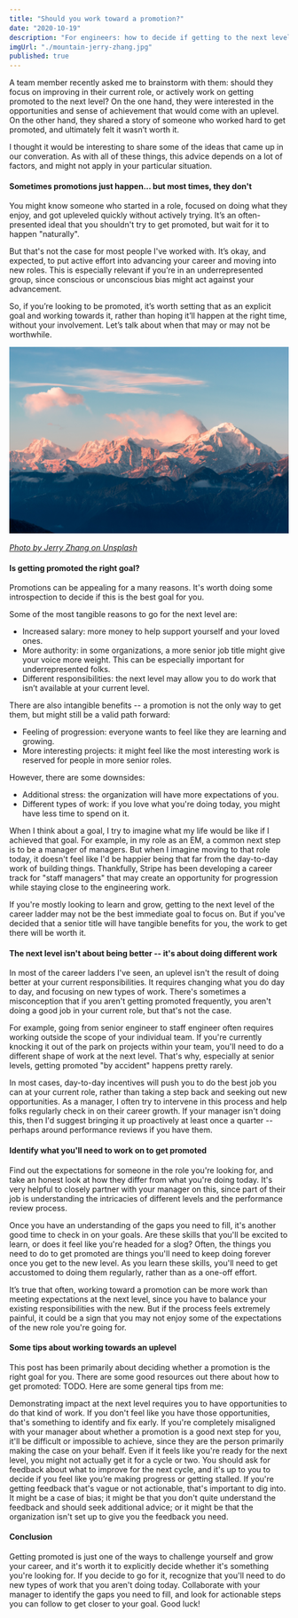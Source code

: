 ```yaml
---
title: "Should you work toward a promotion?"
date: "2020-10-19"
description: "For engineers: how to decide if getting to the next level is the right goal for you"
imgUrl: "./mountain-jerry-zhang.jpg"
published: true
---
```


A team member recently asked me to brainstorm with them: should they focus on improving in their current role, or actively work on getting promoted to the next level? On the one hand, they were interested in the opportunities and sense of achievement that would come with an uplevel. On the other hand, they shared a story of someone who worked hard to get promoted, and ultimately felt it wasn’t worth it.

I thought it would be interesting to share some of the ideas that came up in our converation. As with all of these things, this advice depends on a lot of factors, and might not apply in your particular situation.

#### Sometimes promotions just happen... but most times, they don't

You might know someone who started in a role, focused on doing what they enjoy, and got upleveled quickly without actively trying. It’s an often-presented ideal that you shouldn't try to get promoted, but wait for it to happen "naturally".

But that's not the case for most people I've worked with. It’s okay, and expected, to put active effort into advancing your career and moving into new roles. This is especially relevant if you’re in an underrepresented group, since conscious or unconscious bias might act against your advancement.

So, if you’re looking to be promoted, it’s worth setting that as an explicit goal and working towards it, rather than hoping it’ll happen at the right time, without your involvement. Let’s talk about when that may or may not be worthwhile.

![Mountains in the distance](./mountain-jerry-zhang.jpg)

[_Photo by Jerry Zhang on Unsplash_](https://unsplash.com/photos/Y8lCoTRgHPE?utm_source=unsplash&utm_medium=referral&utm_content=creditShareLink)

#### Is getting promoted the right goal?

Promotions can be appealing for a many reasons. It's worth doing some introspection to decide if this is the best goal for you.

Some of the most tangible reasons to go for the next level are:

- Increased salary: more money to help support yourself and your loved ones.
- More authority: in some organizations, a more senior job title might give your voice more weight. This can be especially important for underrepresented folks.
- Different responsibilities: the next level may allow you to do work that isn’t available at your current level.

There are also intangible benefits -- a promotion is not the only way to get them, but might still be a valid path forward:

- Feeling of progression: everyone wants to feel like they are learning and growing.
- More interesting projects: it might feel like the most interesting work is reserved for people in more senior roles.

However, there are some downsides:

- Additional stress: the organization will have more expectations of you.
- Different types of work: if you love what you're doing today, you might have less time to spend on it.

When I think about a goal, I try to imagine what my life would be like if I achieved that goal. For example, in my role as an EM, a common next step is to be a manager of managers. But when I imagine moving to that role today, it doesn't feel like I'd be happier being that far from the day-to-day work of building things. Thankfully, Stripe has been developing a career track for "staff managers" that may create an opportunity for progression while staying close to the engineering work.

If you're mostly looking to learn and grow, getting to the next level of the career ladder may not be the best immediate goal to focus on. But if you've decided that a senior title will have tangible benefits for you, the work to get there will be worth it.

#### The next level isn't about being better -- it's about doing different work

In most of the career ladders I've seen, an uplevel isn't the result of doing better at your current responsibilities. It requires changing what you do day to day, and focusing on new types of work. There's sometimes a misconception that if you aren't getting promoted frequently, you aren't doing a good job in your current role, but that's not the case.

For example, going from senior engineer to staff engineer often requires working outside the scope of your individual team. If you're currently knocking it out of the park on projects within your team, you'll need to do a different shape of work at the next level. That's why, especially at senior levels, getting promoted "by accident" happens pretty rarely.

In most cases, day-to-day incentives will push you to do the best job you can at your current role, rather than taking a step back and seeking out new opportunities. As a manager, I often try to intervene in this process and help folks regularly check in on their career growth. If your manager isn't doing this, then I'd suggest bringing it up proactively at least once a quarter -- perhaps around performance reviews if you have them.

#### Identify what you'll need to work on to get promoted

Find out the expectations for someone in the role you're looking for, and take an honest look at how they differ from what you're doing today. It's very helpful to closely partner with your manager on this, since part of their job is understanding the intricacies of different levels and the performance review process.

Once you have an understanding of the gaps you need to fill, it's another good time to check in on your goals. Are these skills that you'll be excited to learn, or does it feel like you're headed for a slog? Often, the things you need to do to get promoted are things you'll need to keep doing forever once you get to the new level. As you learn these skills, you'll need to get accustomed to doing them regularly, rather than as a one-off effort.

It’s true that often, working toward a promotion can be more work than meeting expectations at the next level, since you have to balance your existing responsibilities with the new. But if the process feels extremely painful, it could be a sign that you may not enjoy some of the expectations of the new role you're going for.

#### Some tips about working towards an uplevel

This post has been primarily about deciding whether a promotion is the right goal for you. There are some good resources out there about how to get promoted: TODO. Here are some general tips from me:

Demonstrating impact at the next level requires you to have opportunities to do that kind of work. If you don't feel like you have those opportunities, that's something to identify and fix early.
If you're completely misaligned with your manager about whether a promotion is a good next step for you, it'll be difficult or impossible to achieve, since they are the person primarily making the case on your behalf.
Even if it feels like you're ready for the next level, you might not actually get it for a cycle or two. You should ask for feedback about what to improve for the next cycle, and it's up to you to decide if you feel like you’re making progress or getting stalled.
If you're getting feedback that's vague or not actionable, that's important to dig into. It might be a case of bias; it might be that you don't quite understand the feedback and should seek additional advice; or it might be that the organization isn't set up to give you the feedback you need.

#### Conclusion

Getting promoted is just one of the ways to challenge yourself and grow your career, and it's worth it to explicitly decide whether it's something you're looking for. If you decide to go for it, recognize that you'll need to do new types of work that you aren't doing today. Collaborate with your manager to identify the gaps you need to fill, and look for actionable steps you can follow to get closer to your goal. Good luck!
